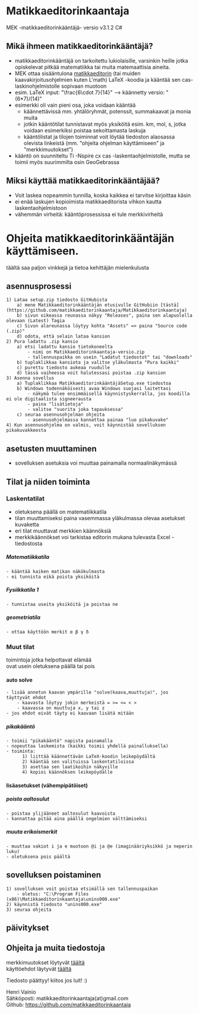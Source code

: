 # Matikkaeditorinkaantaja
MEK -matikkaeditorinkääntäjä-
versio v3.1.2 C#

## Mikä ihmeen matikkaeditorinkääntäjä?
- matikkaeditorinkääntäjä on tarkoitettu lukiolaisille, varsinkin heille jotka opiskelevat pitkää matematiikka tai muita matemaattisia aineita.  
- MEK ottaa sisääntulona [matikkaeditorin](https://math-demo.abitti.fi/) (tai muiden kaavakirjoitusohjelmien kuten L'math) LaTeX -koodia ja kääntää sen cas- laskinohjelmistolle sopivaan muotoon  
- esim. LaTeX input: "\frac{6\cdot 7}{14}" --> käännetty versio: "(6*7)/(14)"  
- esimerkki oli vain pieni osa, joka voidaan kääntää  
	- käännettävissä mm. yhtälöryhmät, potenssit, summakaavat ja monia muita  
	- jotkin kääntötilat tunnistavat myös yksiköitä esim. km, mol, s, jotka voidaan esimerkiksi poistaa sekoittamasta laskuja
	- kääntölistat ja tilojen toiminnat voit löytää tiedoston alaosassa olevista linkeistä (mm. "ohjeita ohjelman käyttämiseen" ja "merkkimuutokset")  
- kääntö on suunniteltu Ti -Nspire cx cas -laskentaohjelmistolle, mutta se toimii myös suurimmilta osin GeoGebrassa   

## Miksi käyttää matikkaeditorinkääntäjää?  
- Voit laskea nopeammin tunnilla, koska kaikkea ei tarvitse kirjoittaa käsin
- ei enää laskujen kopioimista matikkaeditorista vihkon kautta laskentaohjelmistoon
- vähemmän virheitä: kääntöprosessissa ei tule merkkivirheitä


# Ohjeita matikkaeditorinkääntäjän käyttämiseen.
täältä saa paljon vinkkejä ja tietoa kehittäjän mielenkulusta   
   
## asennusprosessi
	1) Lataa setup.zip tiedosto GitHubista
		a) mene Matikkaeditorinkääntäjän etusivulle GitHubiin [tästä](https://github.com/matikkaeditorinkaantaja/Matikkaeditorinkaantaja)
		b) sivun oikeassa reunassa näkyy "Releases", paina sen alapuolella olevaan (Latest) Tagia 
		c) Sivun alareunassa löytyy kohta "Assets" => paina "Source code (.zip)"
		d) odota, että selain lataa kansion
	2) Pura ladattu .zip kansio
		a) etsi ladattu kansio tietokoneelta 
			- nimi on Matikkaeditorinkaantaja-versio.zip
			- tallennuspaikka on usein "Ladatut tiedostot" tai "downloads"
		b) tuplaklikkaa kansiota ja valitse yläkulmasta "Pura kaikki"
		c) purettu tiedosto aukeaa ruudulle
		d) tässä vaiheessa voit halutessasi poistaa .zip kansion
	3) Asenna sovellus
		a) Tuplaklikkaa MatikkaeditorinkääntäjäSetup.exe tiedostoa
		b) Windows todennäköisesti avaa Windows suojasi laitettasi
			- näkymä tulee ensimmäisellä käynnistyskerralla, jos koodilla ei ole digitaalista signeerausta
			- paina "lisätietoja"
			- valitse "suorita joka tapauksessa" 
		c) seuraa asennusohjelman ohjeita
			- asennusohjelmassa kannattaa painaa "luo pikakuvake"
	4) Kun asennusohjelma on valmis, voit käynnistää sovelluksen pikakuvakkeesta  
	
## asetusten muuttaminen 
- sovelluksen asetuksia voi muuttaa painamalla normaalinäkymässä 

## Tilat ja niiden toiminta

### Laskentatilat  
- oletuksena päällä on matematiikkatila  
- tilan muuttamiseksi paina vasemmassa yläkulmassa olevaa asetukset kuvaketta  
- eri tilat muuttavat merkkien käännöksiä  
- merkkikäännökset voi tarkistaa editorin mukana tulevasta Excel -tiedostosta

##### Matematiikkatila
	- kääntää kaiken matikan näkökulmasta
	- ei tunnista eikä poista yksiköitä 
        
##### Fysiikkatila 1
	- tunnistaa useita yksiköitä ja poistaa ne 

##### geometriatila
	- ottaa käyttöön merkit α β γ δ

### Muut tilat  
toimintoja jotka helpottavat elämää  
ovat usein oletuksena päällä tai pois
      
#### auto solve
	- lisää annetun kaavan ympärille "solve(kaava,muuttuja)", jos täyttyvät ehdot  
		- kaavasta löytyy jokin merkeistä = >= <= < >
		- kaavassa on muuttuja x, y tai z
	- jos ehdot eivät täyty ei kaavaan lisätä mitään

##### pikakääntö
	- toimii "pikakääntö" napista painamalla
	- nopeuttaa laskemista (kaikki toimii yhdellä painalluksella)
	- toiminta:
		  1) liittää käännettävän LaTeX-koodin leikepöydältä
		  2) kääntää sen valituissa laskentatiloissa
		  3) asettaa sen laatikoihin näkyville
		  4) kopioi käännöksen leikepöydälle
		  
#### lisäasetukset (vähempipätöiset)
##### poista aaltosulut
	- poistaa ylijääneet aaltosulut kaavoista
	- kannattaa pitää aina päällä ongelmien välttämiseksi

##### muuta erikoismerkit
	- muuttaa vakiot i ja e muotoon @i ja @e (imaginääriyksikkö ja neperin luku)
	- oletuksena pois päältä

## sovelluksen poistaminen
	1) sovelluksen voit poistaa etsimällä sen tallennuspaikan
		- oletus: "C:\Program Files (x86)\Matikkaeditorinkaantaja\unins000.exe"
	2) käynnistä tiedosto "unins000.exe"
	3) seuraa ohjeita
## päivitykset
## Ohjeita ja muita tiedostoja  
  
merkkimuutokset löytyvät [täältä](https://docs.google.com/spreadsheets/d/1bi-iejOZ7LSQXTja8hWFj7LcgKMt4z3Aa5pRelak9R8/edit?usp=sharing)  
käyttöehdot läytyvät [täältä](https://docs.google.com/document/d/1m952YhMxpN6ihcMfVcO7xJ0TYGzwajvvKJLnzftqdz0/edit?usp=sharing)  



Tiedosto päättyy!   kiitos jos luit!  :) 

Henri Vainio  
Sähköposti: matikkaeditorinkaantaja(at)gmail.com  
Github: https://github.com/matikkaeditorinkaantaja
